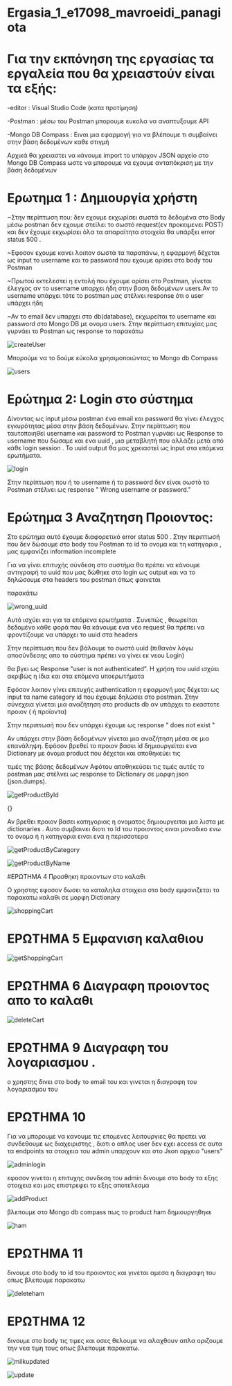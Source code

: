 # Ergasia_1_e17098_mavroeidi_panagiota


# Για την  εκπόνηση της εργασίας τα εργαλεία που θα χρειαστούν είναι τα εξής:

-editor : Visual Studio Code (κατα προτίμηση)

-Postman : μέσω του Postman μπορουμε ευκολα να αναπτυξουμε API

-Mongo DB Compass : Ειναι μια εφαρμογή για να βλέπουμε τι συμβαίνει στην βάση δεδομένων καθε στιγμή


Αρχικά θα χρειαστει να κάνουμε import το υπάρχον JSON αρχείο στο Mongo DB Compass ωστε να μπορουμε να εχουμε ανταπόκριση με την βάση δεδομένων


# Ερωτημα 1 : Δημιουργία χρήστη

~Στην περίπτωση που:
 δεν εχουμε εκχωρίσει σωστά τα δεδομένα στο Body μέσω postman
 δεν εχουμε στείλει το σωστό request(εν προκειμενει POST) και
 δεν έχουμε εκχωρίσει όλα τα απαραίτητα στοιχεία
  θα υπάρξει error status 500 .

~Εφοσον εχουμε κανει λοιπον σωστά τα παραπάνω, η εφαρμογή  δέχεται ως input το username και το password που εχουμε ορίσει στο body του Postman 


~Πρωτού εκτελεστεί η εντολή που έχουμε ορίσει στο Postman, γίνεται έλεγχος αν το username υπαρχει ήδη στην βαση δεδομένων users.Αν το username υπάρχει τότε το postman μας στέλνει response ότι ο user υπάρχει ήδη

~Αν το email δεν υπαρχει στο db(database), εκχωρείται το username και password στο Mongo DB με ονομα users. Στην περίπτωση επιτυχίας μας γυρνάει το Postman ως response το παρακάτω


![createUser](https://user-images.githubusercontent.com/62929706/122966987-a745fd80-d392-11eb-9938-a042f401eb72.jpg)


 Μπορούμε να το δούμε εύκολα χρησιμοποιώντας το Mongo db Compass

![users](https://user-images.githubusercontent.com/62929706/122967111-ccd30700-d392-11eb-9c8f-52dd6f68cbf0.jpg)


# Ερώτημα 2: Login στο σύστημα

Δίνοντας ως input μέσω postman ένα email και password θα γίνει έλεγχος εγκυρότητας μέσα στην βάση δεδομένων.
Στην περίπτωση που ταυτοποιηθεί username και password το Postman γυρνάει ως Response το username που δώσαμε και ενα uuid , μια μεταβλητή που αλλάζει μετά από κάθε login session . Το uuid output θα μας χρειαστεί ως input  στα επόμενα ερωτήματα.


![login](https://user-images.githubusercontent.com/62929706/122967155-d6f50580-d392-11eb-84a7-63ccdbdfe833.jpg)

Στην περίπτωση που ή το username ή το password δεν είναι σωστό το Postman στέλνει ως response " Wrong username or password."

# Ερώτημα 3 Αναζητηση Προιοντος:

Στο ερώτημα αυτό έχουμε διαφορετικό error status 500 . Στην περιπτωσή που δεν δώσουμε στο body του Postman το id το ονομα και τη κατηγορια  , μας εμφανίζει information incomplete 

Για να γίνει επιτυχής σύνδεση στο συστήμα θα πρέπει να κάνουμε αντιγραφή το uuid που μας δώθηκε στο login ως output και να το δηλώσουμε στα headers του postman όπως φαινεται 

παρακάτω

![wrong_uuid](https://user-images.githubusercontent.com/62929706/119018728-118b0d00-b9a5-11eb-9686-b3145f7c34ba.jpg)

Αυτό ισχύει και για τα επόμενα ερωτήματα . Συνεπώς , θεωρείται δεδομένο κάθε φορά που θα κάνουμε ενα νέο request θα πρέπει να φροντίζουμε να υπάρχει το uuid στα headers

Στην περίπτωση που δεν βάλουμε το σωστό uuid (πιθανόν λόγω αποσύνδεσης απο το σύστημα πρέπει να γίνει εκ νεου Login)

θα βγει ως Response "user is not authenticated". Η χρήση του uuid ισχύει ακριβώς η ίδια και στα επόμενα υποερωτήματα

Εφόσον λοιπον γίνει επιτυχής authentication η εφαρμογή μας δέχεται ως input τα name category id που έχουμε δηλώσει στο postman. Στην σύνεχεια γίνεται μια αναζήτηση στο products db αν υπάρχει το εκαστοτε προιον ( ή προϊοντα) 



Στην περιπτωσή που δεν υπάρχει έχουμε ως response " does not exist "

Αν υπάρχει στην βάση δεδομένων γίνεται μια αναζήτηση μέσα σε μια επανάληψη. Εφόσον βρεθεί το προιον βασει id δημιουργείται ενα Dictionary με όνομα product που δέχεται και αποθηκεύει τις

τιμές της βάσης δεδομένων Αφότου αποθηκεύσει τις τιμές αυτές το postman μας στέλνει ως response το Dictionary σε μορφη json (json.dumps). 




![getProductById](https://user-images.githubusercontent.com/62929706/122967270-f9871e80-d392-11eb-8b59-530c08e7c55e.jpg)







{}


Αν βρεθει προιον βασει κατηγοριας η ονοματος δημιουργειται μια λιστα με dictionaries . Αυτο συμβαινει διοτι το Id του προιοντος ειναι μοναδικο ενω το ονομα ή η κατηγορια ειναι ενα η περισσοτερα


![getProductByCategory](https://user-images.githubusercontent.com/62929706/122967239-ef652000-d392-11eb-9530-c030ae75babd.jpg)


![getProductByName](https://user-images.githubusercontent.com/62929706/122967304-00159600-d393-11eb-9629-940dd5ece094.jpg)



#ΕΡΩΤΗΜΑ 4   Προσθηκη προιοντων στο καλαθι

Ο χρηστης εφοσον δωσει τα καταληλα στοιχεια στο body εμφανιζεται  το παρακατω καλαθι σε μορφη Dictionary


![shoppingCart](https://user-images.githubusercontent.com/62929706/122967352-0c99ee80-d393-11eb-8174-d2c4641b6527.jpg)



# ΕΡΩΤΗΜΑ 5 Εμφανιση καλαθιου


![getShoppingCart](https://user-images.githubusercontent.com/62929706/122967390-14f22980-d393-11eb-9749-e81359b970ce.jpg)


# ΕΡΩΤΗΜΑ 6 Διαγραφη προιοντος απο το καλαθι


![deleteCart](https://user-images.githubusercontent.com/62929706/122967425-1f142800-d393-11eb-9042-f34dc500a8b3.jpg)



# ΕΡΩΤΗΜΑ 9 Διαγραφη του λογαριασμου .





ο χρηστης δινει στο body το email του και γινεται η διαγραφη του λογαριασμου του


# ΕΡΩΤΗΜΑ 10
Για να μπορουμε να κανουμε τις επομενες λειτουργιες θα πρεπει να συνδεθουμε ως διαχειριστης , διοτι ο απλος user δεν εχει access σε αυτα τα endpoints
τα στοιχεια του admin υπαρχουν και στο Json αρχειο "users"


![adminlogin](https://user-images.githubusercontent.com/62929706/122967579-4539c800-d393-11eb-9f8e-cbf1c298565e.jpg)




εφοσον γινεται η επιτυχης συνδεση του admin δινουμε στο body τα εξης στοιχεια και μας επιστρεφει το εξης αποτελεσμα




![addProduct](https://user-images.githubusercontent.com/62929706/122967603-4d920300-d393-11eb-92f9-7970ff29b39a.jpg)


βλεπουμε στο Mongo db compass πως το product ham δημιουργηθηκε


![ham](https://user-images.githubusercontent.com/62929706/122967650-5be01f00-d393-11eb-919b-1b5285ffac11.jpg)



# ΕΡΩΤΗΜΑ 11
δινουμε στο body το id του προιοντος και γινεται αμεσα η διαγραφη του οπως βλεπουμε παρακατω


![deleteham](https://user-images.githubusercontent.com/62929706/122967622-5551a780-d393-11eb-9674-40c621e3ab53.jpg)




# ΕΡΩΤΗΜΑ 12
δινουμε στο body τις τιμες και οσες θελουμε να αλαχθουν απλα οριζουμε την νεα τιμη τους οπως βλεπουμε παρακατω.

![milkupdated](https://user-images.githubusercontent.com/62929706/122967783-7f0ace80-d393-11eb-9c6c-5791fcfb08cf.jpg)


![update](https://user-images.githubusercontent.com/62929706/122967797-8500af80-d393-11eb-8a62-e81a6ceb71c3.jpg)



